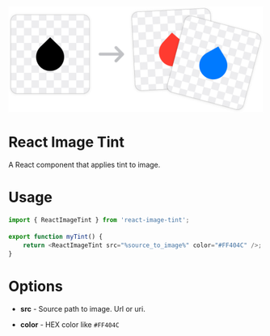 ![ReactImageTint](tint.png)

# React Image Tint
A React component that applies tint to image.

# Usage

```js
import { ReactImageTint } from 'react-image-tint';

export function myTint() {
    return <ReactImageTint src="%source_to_image%" color="#FF404C" />;
}
```

# Options

- **src** - 
Source path to image. Url or uri.

- **color** - 
HEX color like `#FF404C`